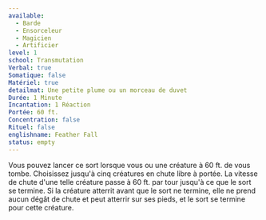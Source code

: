 ```yaml
---
available:
  - Barde
  - Ensorceleur
  - Magicien
  - Artificier
level: 1
school: Transmutation
Verbal: true
Somatique: false
Matériel: true
detailmat: Une petite plume ou un morceau de duvet
Durée: 1 Minute
Incantation: 1 Réaction
Portée: 60 ft.
Concentration: false
Rituel: false
englishname: Feather Fall
status: empty
---
```

Vous pouvez lancer ce sort lorsque vous ou une créature à 60 ft. de vous tombe. Choisissez jusqu'à cinq créatures en chute libre à portée. La vitesse de chute d'une telle créature passe à 60 ft. par tour jusqu'à ce que le sort se termine. Si la créature atterrit avant que le sort ne termine, elle ne prend aucun dégât de chute et peut atterrir sur ses pieds, et le sort se termine pour cette créature.
